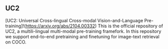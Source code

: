 ## UC2
[UC2: Universal Cross-lingual Cross-modal Vision-and-Language Pre-training]!(https://arxiv.org/abs/2104.00332)
This  is the official repository of  UC2, a multili-lingual multi-modal pre-training framefork. In this repository we support end-to-end pretraining and finetuning for image-text retrieval on COCO. 
